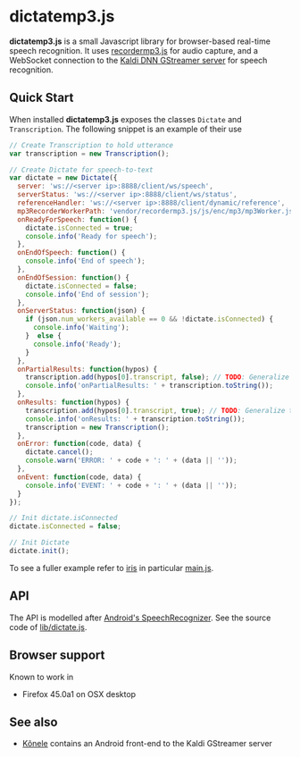 dictatemp3.js
==========

__dictatemp3.js__ is a small Javascript library for browser-based real-time speech recognition.
It uses [recordermp3.js](https://github.com/kdavis-mozilla/recordermp3.js) for audio capture,
and a WebSocket connection to the
[Kaldi DNN GStreamer server](https://github.com/alumae/kaldi-gstreamer-server) for speech recognition.

Quick Start
---

When installed __dictatemp3.js__ exposes the classes ```Dictate``` and ```Transcription```. The following snippet is an example of their use

```Javascript
// Create Transcription to hold utterance
var transcription = new Transcription();

// Create Dictate for speech-to-text
var dictate = new Dictate({
  server: 'ws://<server ip>:8888/client/ws/speech',
  serverStatus: 'ws://<server ip>:8888/client/ws/status',
  referenceHandler: 'ws://<server ip>:8888/client/dynamic/reference',
  mp3RecorderWorkerPath: 'vendor/recordermp3.js/js/enc/mp3/mp3Worker.js',
  onReadyForSpeech: function() {
    dictate.isConnected = true;
    console.info('Ready for speech');
  },
  onEndOfSpeech: function() {
    console.info('End of speech');
  },
  onEndOfSession: function() {
    dictate.isConnected = false;
    console.info('End of session');
  },
  onServerStatus: function(json) {
    if (json.num_workers_available == 0 && !dictate.isConnected) {
      console.info('Waiting');
    }  else {
      console.info('Ready');
    }
  },
  onPartialResults: function(hypos) {
    transcription.add(hypos[0].transcript, false); // TODO: Generalize to more results
    console.info('onPartialResults: ' + transcription.toString());
  },
  onResults: function(hypos) {
    transcription.add(hypos[0].transcript, true); // TODO: Generalize to more results
    console.info('onResults: ' + transcription.toString());
    transcription = new Transcription();
  },
  onError: function(code, data) {
    dictate.cancel();
    console.warn('ERROR: ' + code + ': ' + (data || '')); 
  },
  onEvent: function(code, data) {
    console.info('EVENT: ' + code + ': ' + (data || '')); 
  }
});

// Init dictate.isConnected
dictate.isConnected = false;

// Init Dictate
dictate.init();
```

To see a fuller example refer to [iris](https://github.com/kdavis-mozilla/iris) in particular [main.js](https://github.com/kdavis-mozilla/iris/blob/master/public/js/main.js).

API
---

The API is modelled after [Android's SpeechRecognizer](http://developer.android.com/reference/android/speech/SpeechRecognizer.html).
See the source code of [lib/dictate.js](lib/dictate.js).

Browser support
---------------

Known to work in
  - Firefox 45.0a1 on OSX desktop

See also
--------

- [Kõnele](https://github.com/Kaljurand/K6nele) contains an Android front-end to the Kaldi GStreamer server
